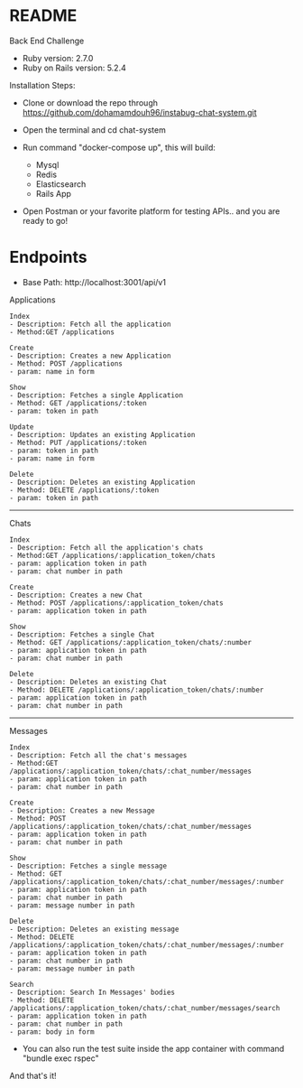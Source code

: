 # README

Back End Challenge

* Ruby version: 2.7.0
* Ruby on Rails version: 5.2.4

Installation Steps: 

* Clone or download the repo through https://github.com/dohamamdouh96/instabug-chat-system.git
* Open the terminal and cd chat-system
* Run command "docker-compose up", this will build:  
  - Mysql
  - Redis
  - Elasticsearch
  - Rails App

* Open Postman or your favorite platform for testing APIs.. and you are ready to go!

# Endpoints 
  - Base Path: http://localhost:3001/api/v1

  Applications 
  
    Index
    - Description: Fetch all the application
    - Method:GET /applications
    
    Create 
    - Description: Creates a new Application
    - Method: POST /applications
    - param: name in form 
    
    Show
    - Description: Fetches a single Application
    - Method: GET /applications/:token
    - param: token in path 

    Update
    - Description: Updates an existing Application
    - Method: PUT /applications/:token
    - param: token in path
    - param: name in form
    
    Delete
    - Description: Deletes an existing Application
    - Method: DELETE /applications/:token
    - param: token in path

***********************************************************

 Chats 
    
    Index
    - Description: Fetch all the application's chats
    - Method:GET /applications/:application_token/chats
    - param: application token in path
    - param: chat number in path
    
    Create
    - Description: Creates a new Chat
    - Method: POST /applications/:application_token/chats
    - param: application token in path 
    
    Show
    - Description: Fetches a single Chat
    - Method: GET /applications/:application_token/chats/:number
    - param: application token in path
    - param: chat number in path

    Delete
    - Description: Deletes an existing Chat
    - Method: DELETE /applications/:application_token/chats/:number
    - param: application token in path
    - param: chat number in path


***********************************************************

 Messages 
    
    Index
    - Description: Fetch all the chat's messages
    - Method:GET /applications/:application_token/chats/:chat_number/messages
    - param: application token in path
    - param: chat number in path
    
    Create
    - Description: Creates a new Message
    - Method: POST /applications/:application_token/chats/:chat_number/messages
    - param: application token in path
    - param: chat number in path
    
    Show
    - Description: Fetches a single message
    - Method: GET /applications/:application_token/chats/:chat_number/messages/:number
    - param: application token in path
    - param: chat number in path
    - param: message number in path

    Delete
    - Description: Deletes an existing message
    - Method: DELETE /applications/:application_token/chats/:chat_number/messages/:number
    - param: application token in path
    - param: chat number in path
    - param: message number in path
    
    Search
    - Description: Search In Messages' bodies
    - Method: DELETE /applications/:application_token/chats/:chat_number/messages/search
    - param: application token in path
    - param: chat number in path
    - param: body in form

* You can also run the test suite inside the app container with command "bundle exec rspec"

And that's it!
